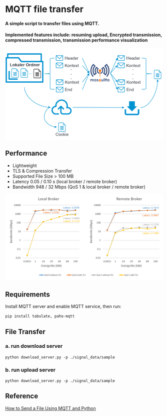# MQTT file transfer

#### A simple script to transfer files using MQTT.

#### Implemented features include: resuming upload, Encrypted transmission, compressed transmission, transmission performance visualization

![Concept](concept.png "Concept")

## Performance

- Lightweight
- TLS & Compression Transfer
- Supported File Size > 100 MB
- Latency 0.05 / 0.10 s (local broker / remote broker)
- Bandwidth 948 / 32 Mbps (QoS 1 & local broker / remote broker)

![Performance](performance.png "Performance")

## Requirements

Install MQTT server and enable MQTT service, then run:

```bash
pip install tabulate, paho-mqtt
```

## File Transfer

### a. run download server

```
python download_server.py -p ./signal_data/sample
```

### b. run upload server

```
python download_server.py -p ./signal_data/sample
```

## Reference

[How to Send a File Using MQTT and Python](http://www.steves-internet-guide.com/send-file-mqtt/)
